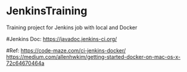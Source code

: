 # JenkinsTraining
Training project for Jenkins job with local and Docker

#Jenkins Doc:
https://javadoc.jenkins-ci.org/

#Ref:
https://code-maze.com/ci-jenkins-docker/
https://medium.com/allenhwkim/getting-started-docker-on-mac-os-x-72c64670464a
